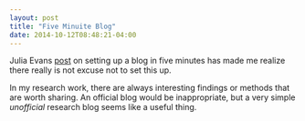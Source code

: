 ```yaml
---
layout: post
title: "Five Minuite Blog"
date: 2014-10-12T08:48:21-04:00
---
```

Julia Evans [post](http://jvns.ca/blog/2014/10/08/how-to-set-up-a-blog-in-5-minutes/) on setting up a blog
in five minutes has made me realize there really is not excuse not to set this up.

In my research work, there are always interesting findings or methods that
are worth sharing. An official blog would be inappropriate, but a very
simple _unofficial_ research blog seems like a useful thing.
